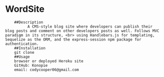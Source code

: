 # WordSite 

        ##Description 
              A CMS-style blog site where developers can publish their blog posts and comment on other developers posts as well. Follows MVC paradigm in its structure, <br> using Handlebars.js for templating, Sequelize as the ORM, and the express-session npm package for authentication.
        ##Installation
        git clone
        ##Usage
        browser or deployed Heroku site
        GitHub: Konopie
        email: codycooper06@gmail.com
        
